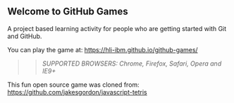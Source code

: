 ## Welcome to GitHub Games

A project based learning activity for people who are getting started with Git and GitHub.

You can play the game at: https://hli-ibm.github.io/github-games/

>> _*SUPPORTED BROWSERS*: Chrome, Firefox, Safari, Opera and IE9+_

This fun open source game was cloned from: https://github.com/jakesgordon/javascript-tetris
